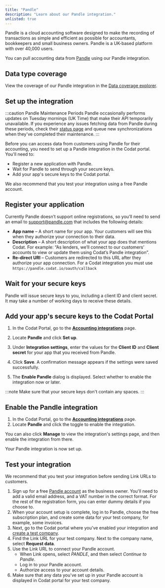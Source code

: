 ```yaml
---
title: "Pandle"
description: "Learn about our Pandle integration."
unlisted: true
---
```



Pandle is a cloud accounting software designed to make the recording of transactions as simple and efficient as possible for accountants, bookkeepers and small business owners. Pandle is a UK-based platform with over 40,000 users.

You can pull accounting data from <a className="external" href="http://www.pandle.com">Pandle</a> using our Pandle integration.

## Data type coverage

View the coverage of our Pandle integration in the <a className="external" href="https://knowledge.codat.io/supported-features/accounting?view=tab-by-integration&integrationKey=vjms" target="_blank">Data coverage explorer</a>.

## Set up the integration

:::caution Pandle Maintenance Periods
Pandle occasionally performs updates on Tuesday mornings (UK Time) that make their API temporarily unavailable. If you experience any issues fetching data from Pandle during these periods, check their [status page](http://status.pandle.com/) and queue new synchronizations when they've completed their maintenance.
:::

Before you can access data from customers using Pandle for their accounting, you need to set up a Pandle integration in the Codat portal. You'll need to:

- Register a new application with Pandle.
- Wait for Pandle to send through your secure keys.
- Add your app's secure keys to the Codat portal.

We also recommend that you test your integration using a free Pandle account.

## Register your application

Currently Pandle doesn’t support online registrations, so you’ll need to send an email to [support@pandle.com](mailto:support@pandle.com) that includes the following details:

- **App name** – A short name for your app. Your customers will see this when they authorize your connection to their data.
- **Description** – A short description of what your app does that mentions Codat. For example: “As lenders, we’ll connect to our customers’ accounts to view or update them using Codat’s Pandle integration”.
- **Re-direct URI** – Customers are redirected to this URL after they authorize your app connection. For a Codat integration you must use `https://pandle.codat.io/oauth/callback`

## Wait for your secure keys

Pandle will issue secure keys to you, including a client ID and client secret. It may take a number of working days to receive these details.

## Add your app's secure keys to the Codat Portal

1. In the Codat Portal, go to the <a className="external" href="https://app.codat.io/settings/integrations/accounting" target="_blank">**Accounting integrations**</a> page.

2. Locate **Pandle** and click **Set up**.

3. Under **Integration settings**, enter the values for the **Client ID** and **Client secret** for your app that you received from Pandle.

4. Click **Save**. A confirmation message appears if the settings were saved successfully.

5. The **Enable Pandle** dialog is displayed. Select whether to enable the integration now or later.

:::note
Make sure that your secure keys don't contain any spaces.
:::

## Enable the Pandle integration

1. In the Codat Portal, go to the <a className="external" href="https://app.codat.io/settings/integrations/accounting" target="blank">**Accounting integrations**</a> page.
2. Locate **Pandle** and click the toggle to enable the integration.

You can also click **Manage** to view the integration's settings page, and then enable the integration from there.

Your Pandle integration is now set up.

## Test your integration

We recommend that you test your integration before sending Link URLs to customers.

1. Sign up for a free <a href="https://my.pandle.com/users/sign_up" target="_blank">Pandle account</a> as the business owner. You'll need to add a valid email address, and a VAT number in the correct format. For the rest of the registration form, you can enter dummy details if you choose to.
2. When your account setup is complete, log in to Pandle, choose the free subscription plan, and create some data for your test company, for example, some invoices.
3. Next, go to the Codat portal where you've enabled your integration and [create a test company](/configure/portal/companies#add-a-new-company).
4. Find the Link URL for your test company. Next to the company name, select **Request data**.
5. Use the Link URL to connect your Pandle account.
   - When Link opens, select _PANDLE_, and then select _Continue to Pandle_.
   - Log in to your Pandle account.
   - Authorize access to your account details.
6. Make sure that any data you've set up in your Pandle account is displayed in Codat portal for your test company.
